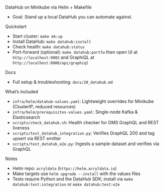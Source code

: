 DataHub on Minikube via Helm + Makefile

- Goal: Stand up a local DataHub you can automate against.

Quickstart

- Start cluster: `make mk:up`
- Install DataHub: `make datahub:install`
- Check health: `make datahub:status`
- Port-forward (optional): `make datahub:portfw` then open UI at `http://localhost:9002` and GraphiQL at `http://localhost:8080/api/graphiql`

Docs

- Full setup & troubleshooting: `docs/20_datahub.md`

What’s included

- `infra/helm/datahub-values.yaml`: Lightweight overrides for Minikube (ClusterIP, reduced resources)
- `infra/helm/prerequisites-values.yaml`: Single-node Kafka & Elasticsearch
- `scripts/check_datahub.sh`: Health checker for GMS GraphQL and REST liveness
- `scripts/test_datahub_integration.py`: Verifies GraphQL 200 and tag upsert via REST emitter
- `scripts/test_datahub_e2e.py`: Ingests a sample dataset and verifies via GraphQL

Notes

- Helm repo: `acryldata` (`https://helm.acryldata.io`)
- Make targets use `helm upgrade --install` with the values files
- Tests require Python and the DataHub SDK; install via `make datahub:test:integration` or `make datahub:test:e2e`


